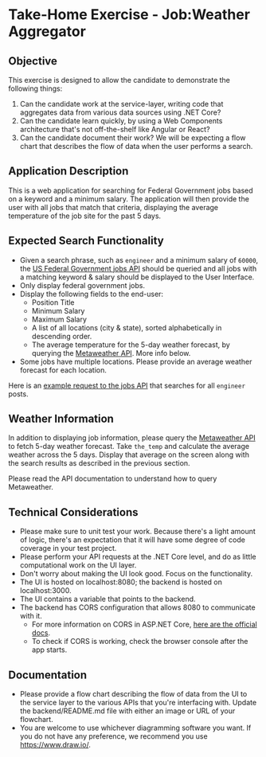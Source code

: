 # Take-Home Exercise - Job:Weather Aggregator

## Objective
This exercise is designed to allow the candidate to demonstrate the following things:

1. Can the candidate work at the service-layer, writing code that aggregates data from various data sources using .NET Core?
2. Can the candidate learn quickly, by using a Web Components architecture that's not off-the-shelf like Angular or React?
3. Can the candidate document their work?  We will be expecting a flow chart that describes the flow of data when the user performs a search.

## Application Description
This is a web application for searching for Federal Government jobs based on a keyword and a minimum salary.  The application will then provide the user with all jobs that match that criteria, displaying the average temperature of the job site for the past 5 days.

## Expected Search Functionality
* Given a search phrase, such as `engineer` and a minimum salary of `60000`, the [US Federal Government jobs API](https://search.gov/developer/jobs.html#using-the-api) should be queried and all jobs with a matching keyword & salary should be displayed to the User Interface.
* Only display federal government jobs.
* Display the following fields to the end-user:
  * Position Title
  * Minimum Salary
  * Maximum Salary
  * A list of all locations (city & state), sorted alphabetically in descending order.
  * The average temperature for the 5-day weather forecast, by querying the [Metaweather API](https://www.metaweather.com/api/).  More info below.
* Some jobs have multiple locations.  Please provide an average weather forecast for each location.

Here is an [example request to the jobs API](https://jobs.search.gov/jobs/search.json?query=engineer&tags=federal) that searches for all `engineer` posts.

## Weather Information
In addition to displaying job information, please query the [Metaweather API](https://www.metaweather.com/api/) to fetch 5-day weather forecast.  Take `the_temp` and calculate the average weather across the 5 days.  Display that average on the screen along with the search results as described in the previous section.

Please read the API documentation to understand how to query Metaweather.

## Technical Considerations

* Please make sure to unit test your work. Because there's a light amount of logic, there's an expectation that it will have some degree of code coverage in your test project.
* Please perform your API requests at the .NET Core level, and do as little computational work on the UI layer.
* Don't worry about making the UI look good.  Focus on the functionality.
* The UI is hosted on localhost:8080; the backend is hosted on localhost:3000.
* The UI contains a variable that points to the backend.
* The backend has CORS configuration that allows 8080 to communicate with it.  
  * For more information on CORS in ASP.NET Core, [here are the official docs](https://docs.microsoft.com/en-us/aspnet/core/security/cors?view=aspnetcore-2.2).
  * To check if CORS is working, check the browser console after the app starts.

## Documentation
* Please provide a flow chart describing the flow of data from the UI to the service layer to the various APIs that you're interfacing with.  Update the backend/README.md file with either an image or URL of your flowchart.
* You are welcome to use whichever diagramming software you want.  If you do not have any preference, we recommend you use https://www.draw.io/.